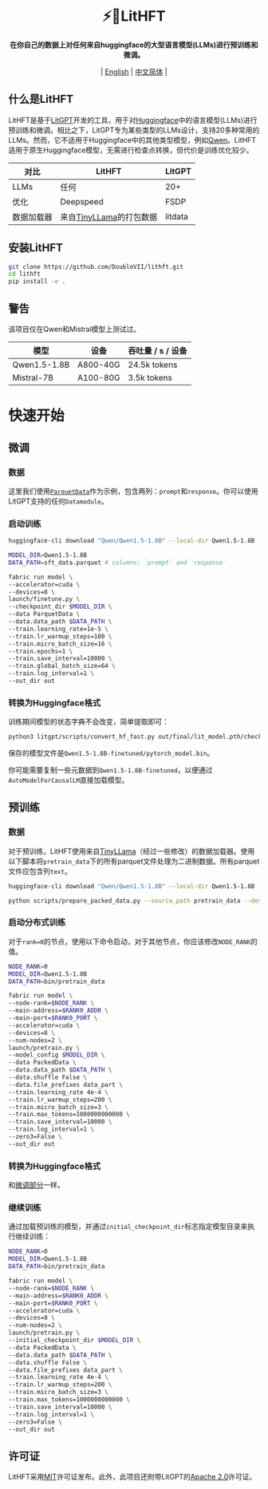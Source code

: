 <div align="center">

# ⚡️🤗LitHFT
**在你自己的数据上对任何来自huggingface的大型语言模型(LLMs)进行预训练和微调。**

| [English](https://github.com/DoubleVII/lithft) | [中文简体](docs/README_CN.md) |
</div>

## 什么是LitHFT

LitHFT是基于[LitGPT](https://github.com/Lightning-AI/litgpt)开发的工具，用于对[Huggingface](https://huggingface.co/)中的语言模型(LLMs)进行预训练和微调。相比之下，LitGPT专为某些类型的LLMs设计，支持20多种常用的LLMs。然而，它不适用于Huggingface中的其他类型模型，例如[Qwen](https://huggingface.co/Qwen)。LitHFT适用于原生Huggingface模型，无需进行检查点转换，但代价是训练优化较少。

|对比|LitHFT|LitGPT|
|----|----|----|
|LLMs|任何|20+|
|优化|Deepspeed|FSDP|
|数据加载器|来自[TinyLLama](https://github.com/jzhang38/TinyLlama)的打包数据|litdata|

## 安装LitHFT

```bash
git clone https://github.com/DoubleVII/lithft.git
cd lithft
pip install -e .
```

## 警告

该项目仅在Qwen和Mistral模型上测试过。

|模型|设备|吞吐量 / s / 设备|
|----|----|----|
|Qwen1.5-1.8B|A800-40G|24.5k tokens|
|Mistral-7B|A100-80G|3.5k tokens|

# 快速开始

## 微调

### 数据

这里我们使用[`ParquetData`](./litgpt/data/parquet_sft_data.py)作为示例，包含两列：`prompt`和`response`。你可以使用LitGPT支持的任何`Datamodule`。

### 启动训练

```bash
huggingface-cli download "Qwen/Qwen1.5-1.8B" --local-dir Qwen1.5-1.8B --local-dir-use-symlinks False

MODEL_DIR=Qwen1.5-1.8B
DATA_PATH=sft_data.parquet # columns: `prompt` and `response`

fabric run model \
--accelerator=cuda \
--devices=8 \
launch/finetune.py \
--checkpoint_dir $MODEL_DIR \
--data ParquetData \
--data.data_path $DATA_PATH \
--train.learning_rate=1e-5 \
--train.lr_warmup_steps=100 \
--train.micro_batch_size=16 \
--train.epochs=1 \
--train.save_interval=10000 \
--train.global_batch_size=64 \
--train.log_interval=1 \
--out_dir out
```

### 转换为Huggingface格式

训练期间模型的状态字典不会改变，简单提取即可：

```bash
python3 litgpt/scripts/convert_hf_fast.py out/final/lit_model.pth/checkpoint/mp_rank_00_model_states.pt Qwen1.5-1.8B-finetuned
```

保存的模型文件是`Qwen1.5-1.8B-finetuned/pytorch_model.bin`。

你可能需要复制一些元数据到`Qwen1.5-1.8B-finetuned`，以便通过`AutoModelForCausalLM`直接加载模型。

## 预训练

### 数据

对于预训练，LitHFT使用来自[TinyLLama](https://github.com/jzhang38/TinyLlama)（经过一些修改）的数据加载器。使用以下脚本将`pretrain_data`下的所有parquet文件处理为二进制数据。所有parquet文件应包含列`text`。

```bash
huggingface-cli download "Qwen/Qwen1.5-1.8B" --local-dir Qwen1.5-1.8B --local-dir-use-symlinks False

python scripts/prepare_packed_data.py --source_path pretrain_data --destination_path bin/pretrain_data --tokenizer_path Qwen1.5-1.8B --prefix data_part
```

### 启动分布式训练

对于`rank=0`的节点，使用以下命令启动，对于其他节点，你应该修改`NODE_RANK`的值。

```bash
NODE_RANK=0
MODEL_DIR=Qwen1.5-1.8B
DATA_PATH=bin/pretrain_data

fabric run model \
--node-rank=$NODE_RANK \
--main-address=$RANK0_ADDR \
--main-port=$RANK0_PORT \
--accelerator=cuda \
--devices=8 \
--num-nodes=2 \
launch/pretrain.py \
--model_config $MODEL_DIR \
--data PackedData \
--data.data_path $DATA_PATH \
--data.shuffle False \
--data.file_prefixes data_part \
--train.learning_rate 4e-4 \
--train.lr_warmup_steps=200 \
--train.micro_batch_size=3 \
--train.max_tokens=1000000000000 \
--train.save_interval=10000 \
--train.log_interval=1 \
--zero3=False \
--out_dir out
```

### 转换为Huggingface格式

和[微调部分](#convert-to-huggingface)一样。

### 继续训练

通过加载预训练的模型，并通过`initial_checkpoint_dir`标志指定模型目录来执行继续训练：

```bash
NODE_RANK=0
MODEL_DIR=Qwen1.5-1.8B
DATA_PATH=bin/pretrain_data

fabric run model \
--node-rank=$NODE_RANK \
--main-address=$RANK0_ADDR \
--main-port=$RANK0_PORT \
--accelerator=cuda \
--devices=8 \
--num-nodes=2 \
launch/pretrain.py \
--initial_checkpoint_dir $MODEL_DIR \
--data PackedData \
--data.data_path $DATA_PATH \
--data.shuffle False \
--data.file_prefixes data_part \
--train.learning_rate 4e-4 \
--train.lr_warmup_steps=200 \
--train.micro_batch_size=3 \
--train.max_tokens=1000000000000 \
--train.save_interval=10000 \
--train.log_interval=1 \
--zero3=False \
--out_dir out
```

## 许可证

LitHFT采用[MIT](https://github.com/DoubleVII/lithft/blob/main/LICENSE)许可证发布。此外，此项目还附带LitGPT的[Apache 2.0](https://github.com/Lightning-AI/litgpt/blob/main/LICENSE)许可证。